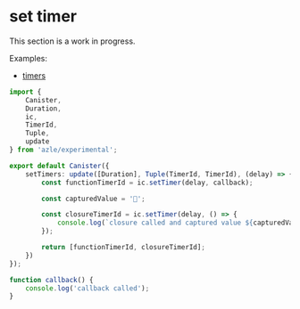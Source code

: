 # set timer

This section is a work in progress.

Examples:

-   [timers](https://github.com/demergent-labs/azle/tree/main/examples/timers)

```typescript
import {
    Canister,
    Duration,
    ic,
    TimerId,
    Tuple,
    update
} from 'azle/experimental';

export default Canister({
    setTimers: update([Duration], Tuple(TimerId, TimerId), (delay) => {
        const functionTimerId = ic.setTimer(delay, callback);

        const capturedValue = '🚩';

        const closureTimerId = ic.setTimer(delay, () => {
            console.log(`closure called and captured value ${capturedValue}`);
        });

        return [functionTimerId, closureTimerId];
    })
});

function callback() {
    console.log('callback called');
}
```
